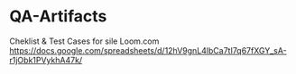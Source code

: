 # QA-Artifacts

Cheklist & Test Cases for sile Loom.com <be>
https://docs.google.com/spreadsheets/d/12hV9gnL4lbCa7tI7q67fXGY_sA-r1jObk1PVykhA47k/



